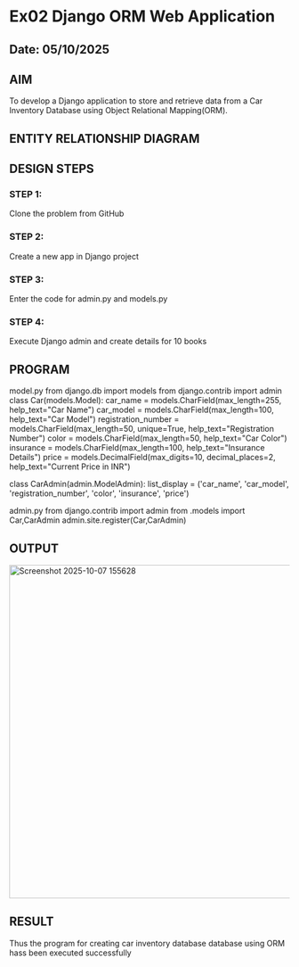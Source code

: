 # Ex02 Django ORM Web Application
## Date: 05/10/2025

## AIM
To develop a Django application to store and retrieve data from a Car Inventory Database using Object Relational Mapping(ORM).

## ENTITY RELATIONSHIP DIAGRAM



## DESIGN STEPS

### STEP 1:
Clone the problem from GitHub

### STEP 2:
Create a new app in Django project

### STEP 3:
Enter the code for admin.py and models.py

### STEP 4:
Execute Django admin and create details for 10 books

## PROGRAM

model.py
from django.db import models
from django.contrib import admin
class Car(models.Model):
    car_name = models.CharField(max_length=255, help_text="Car Name")
    car_model = models.CharField(max_length=100, help_text="Car Model")
    registration_number = models.CharField(max_length=50, unique=True, help_text="Registration Number")
    color = models.CharField(max_length=50, help_text="Car Color")
    insurance = models.CharField(max_length=100, help_text="Insurance Details")
    price = models.DecimalField(max_digits=10, decimal_places=2, help_text="Current Price in INR")

class CarAdmin(admin.ModelAdmin):
    list_display = ('car_name', 'car_model', 'registration_number', 'color', 'insurance', 'price')

admin.py
from django.contrib import admin
from .models import Car,CarAdmin
admin.site.register(Car,CarAdmin)

## OUTPUT

<img width="1051" height="598" alt="Screenshot 2025-10-07 155628" src="https://github.com/user-attachments/assets/b8c12944-8200-497e-a2ee-420ad0ed37a2" />



## RESULT
Thus the program for creating car inventory database database using ORM hass been executed successfully
